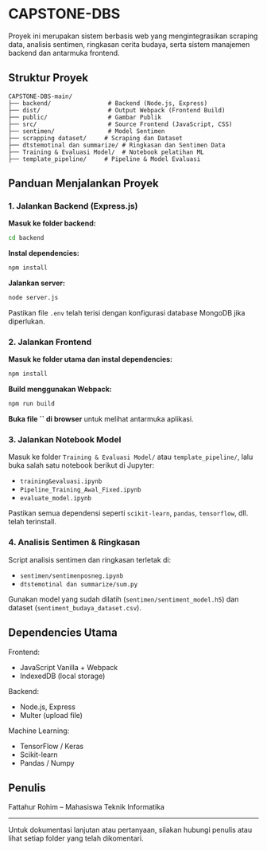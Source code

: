 # CAPSTONE-DBS

Proyek ini merupakan sistem berbasis web yang mengintegrasikan scraping data, analisis sentimen, ringkasan cerita budaya, serta sistem manajemen backend dan antarmuka frontend.

## Struktur Proyek

```
CAPSTONE-DBS-main/
├── backend/                # Backend (Node.js, Express)
├── dist/                   # Output Webpack (Frontend Build)
├── public/                 # Gambar Publik
├── src/                    # Source Frontend (JavaScript, CSS)
├── sentimen/               # Model Sentimen
├── scrapping dataset/     # Scraping dan Dataset
├── dtstemotinal dan summarize/ # Ringkasan dan Sentimen Data
├── Training & Evaluasi Model/  # Notebook pelatihan ML
├── template_pipeline/     # Pipeline & Model Evaluasi
```

## Panduan Menjalankan Proyek

### 1. Jalankan Backend (Express.js)

**Masuk ke folder backend:**

```bash
cd backend
```

**Instal dependencies:**

```bash
npm install
```

**Jalankan server:**

```bash
node server.js
```

Pastikan file `.env` telah terisi dengan konfigurasi database MongoDB jika diperlukan.

### 2. Jalankan Frontend

**Masuk ke folder utama dan instal dependencies:**

```bash
npm install
```

**Build menggunakan Webpack:**

```bash
npm run build
```

**Buka file **``** di browser** untuk melihat antarmuka aplikasi.

### 3. Jalankan Notebook Model

Masuk ke folder `Training & Evaluasi Model/` atau `template_pipeline/`, lalu buka salah satu notebook berikut di Jupyter:

- `training&evaluasi.ipynb`
- `Pipeline_Training_Awal_Fixed.ipynb`
- `evaluate_model.ipynb`

Pastikan semua dependensi seperti `scikit-learn`, `pandas`, `tensorflow`, dll. telah terinstall.

### 4. Analisis Sentimen & Ringkasan

Script analisis sentimen dan ringkasan terletak di:

- `sentimen/sentimenposneg.ipynb`
- `dtstemotinal dan summarize/sum.py`

Gunakan model yang sudah dilatih (`sentimen/sentiment_model.h5`) dan dataset (`sentiment_budaya_dataset.csv`).

## Dependencies Utama

Frontend:

- JavaScript Vanilla + Webpack
- IndexedDB (local storage)

Backend:

- Node.js, Express
- Multer (upload file)

Machine Learning:

- TensorFlow / Keras
- Scikit-learn
- Pandas / Numpy

## Penulis

Fattahur Rohim – Mahasiswa Teknik Informatika

---

Untuk dokumentasi lanjutan atau pertanyaan, silakan hubungi penulis atau lihat setiap folder yang telah dikomentari.

